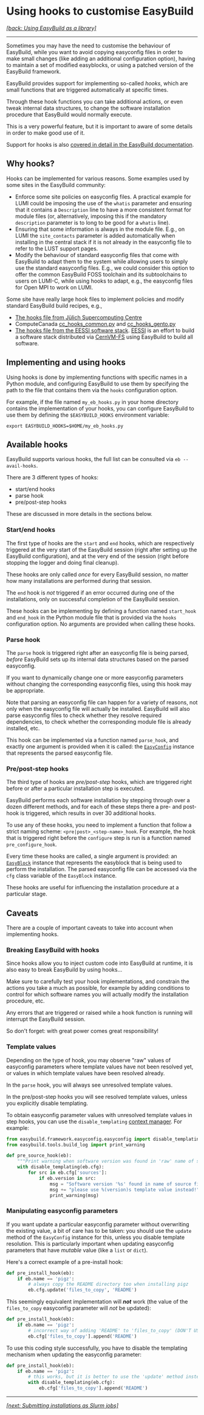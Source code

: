 # Using hooks to customise EasyBuild

*[[back: Using EasyBuild as a library]](3_01_easybuild_library.md)*

---

Sometimes you may have the need to customise the behaviour of EasyBuild,
while you want to avoid copying easyconfig files in order to make small changes
(like adding an additional configuration option), having to maintain a set
of modified easyblocks, or using a patched version of the EasyBuild framework.

EasyBuild provides support for implementing so-called *hooks*,
which are small functions that are triggered automatically at specific times.

Through these hook functions you can take additional actions, or even tweak
internal data structures, to change the software installation procedure that EasyBuild
would normally execute.

This is a very powerful feature, but it is important to aware of some details in order
to make good use of it.

Support for hooks is also
[covered in detail in the EasyBuild documentation](https://docs.easybuild.io/en/latest/Hooks.html).

## Why hooks?

Hooks can be implemented for various reasons. Some examples used by some sites in the EasyBuild
community:

-   Enforce some site policies on easyconfig files. A practical example for LUMI could be imposing
    the use of the `whatis` parameter and ensuring that it contains a `Description` line to have a
    more consistent format for module files (or, alternatively, imposing this if the mandatory
    `description` parameter is to long to be good for a `whatis` line).
-   Ensuring that some information is always in the module file. E.g., on LUMI the `site_contacts` 
    parameter is added automatically when installing in the central stack if it is not already in 
    the easyconfig file to refer to the LUST     support pages.
-   Modify the behaviour of standard easyconfig files that come with EasyBuild to adapt them to the system
    while allowing users to simply use the standard easyconfig files. E.g., we could consider this option
    to offer the common EasyBuild FOSS toolchain and its subtoolchains to users on LUMI-C, while using hooks to
    adapt, e.g., the easyconfig files for Open MPI to work on LUMI.

Some site have really large hook files to implement policies and modify standard EasyBuild build recipes, e.g.,

-   [The hooks file from Jülich Supercomputing Centre](https://github.com/easybuilders/JSC/blob/2022/Custom_Hooks/eb_hooks.py)
-   ComputeCanada [cc_hooks_common.py](https://github.com/ComputeCanada/easybuild-computecanada-config/blob/main/cc_hooks_common.py)
    and [cc_hooks_gento.py](https://github.com/ComputeCanada/easybuild-computecanada-config/blob/main/cc_hooks_gentoo.py)
-   [The hooks file from the EESSI software stack](https://github.com/EESSI/software-layer/blob/main/eb_hooks.py). 
   [EESSI](https://www.eessi-hpc.org/) is an effort to build a software stack distributed via 
   [CernVM-FS](https://cernvm.cern.ch/fs/) using EasyBuild to build all software.

## Implementing and using hooks

Using hooks is done by implementing functions with specific names in a Python module,
and configuring EasyBuild to use them by specifying the path to the file that contains them
via the ``hooks`` configuration option.

For example, if the file named ``my_eb_hooks.py`` in your home directory contains the implementation
of your hooks, you can configure EasyBuild to use them by defining the ``$EASYBUILD_HOOKS`` environment
variable:

```shell
export EASYBUILD_HOOKS=$HOME/my_eb_hooks.py
```

## Available hooks

EasyBuild supports various hooks, the full list can be consulted via ``eb --avail-hooks``.

There are 3 different types of hooks:

- start/end hooks
- parse hook
- pre/post-step hooks

These are discussed in more details in the sections below.

### Start/end hooks

The first type of hooks are the ``start`` and ``end`` hooks, which are respectively triggered
at the very start of the EasyBuild session (right after setting up the EasyBuild configuration),
and at the very end of the session (right before stopping the logger and doing final cleanup).

These hooks are only called *once* for every EasyBuild session, no matter how many installations
are performed during that session.

The ``end`` hook is *not* triggered if an error occurred during one of the installations,
only on successful completion of the EasyBuild session.

These hooks can be implementing by defining a function named ``start_hook`` and ``end_hook``
in the Python module file that is provided via the ``hooks`` configuration option.
No arguments are provided when calling these hooks.

### Parse hook

The ``parse`` hook is triggered right after an easyconfig file is being parsed,
*before* EasyBuild sets up its internal data structures based on the parsed easyconfig.

If you want to dynamically change one or more easyconfig parameters without changing the corresponding
easyconfig files, using this hook may be appropriate.

Note that parsing an easyconfig file can happen for a variety of reasons,
not only when the easyconfig file will actually be installed. EasyBuild will also
parse easyconfig files to check whether they resolve required dependencies,
to check whether the corresponding module file is already installed, etc.

This hook can be implemented via a function named ``parse_hook``, and exactly one
argument is provided when it is called: the [``EasyConfig``](https://docs.easybuild.io/en/latest/api/easybuild.framework.easyconfig.easyconfig.html#easybuild.framework.easyconfig.easyconfig.EasyConfig)
instance that represents the parsed easyconfig file.

### Pre/post-step hooks

The third type of hooks are *pre/post-step* hooks, which are triggered right before or
after a particular installation step is executed.

EasyBuild performs each software installation by stepping through over a dozen different methods,
and for each of these steps there a pre- and post-hook is triggered, which results in over 30
additional hooks.

To use any of these hooks, you need to implement a function that follow a strict naming scheme:
``<pre|post>_<step-name>_hook``. For example, the hook that is triggered right before the ``configure``
step is run is a function named ``pre_configure_hook``.

Every time these hooks are called, a single argument is provided: an [``EasyBlock``](https://docs.easybuild.io/en/latest/api/easybuild.framework.easyblock.html#easybuild.framework.easyblock.EasyBlock)
instance that represents the easyblock that is being used to perform the installation.
The parsed easyconfig file can be accessed via the ``cfg`` class variable of the ``EasyBlock`` instance.

These hooks are useful for influencing the installation procedure at a particular stage.

## Caveats

There are a couple of important caveats to take into account when implementing hooks.

### Breaking EasyBuild with hooks

Since hooks allow you to inject custom code into EasyBuild at runtime,
it is also easy to break EasyBuild by using hooks...

Make sure to carefully test your hook implementations, and constrain the actions
you take a much as possible, for example by adding conditions to control for which
software names you will actually modify the installation procedure, etc.

Any errors that are triggered or raised while a hook function is running
will interrupt the EasyBuild session.

So don't forget: with great power comes great responsibility!

### Template values

Depending on the type of hook, you may observe "raw" values of easyconfig parameters where
template values have not been resolved yet, or values in which template values have been resolved already.

In the ``parse`` hook, you will always see unresolved template values.

In the pre/post-step hooks you will see resolved template values,
unless you explicitly disable templating.

To obtain easyconfig parameter values with unresolved template values in step hooks,
you can use the ``disable_templating`` [context manager](https://docs.python.org/3/reference/compound_stmts.html#with).
For example:

```python
from easybuild.framework.easyconfig.easyconfig import disable_templating
from easybuild.tools.build_log import print_warning

def pre_source_hook(eb):
    """Print warning when software version was found in 'raw' name of source file."""
    with disable_templating(eb.cfg):
        for src in eb.cfg['sources']:
            if eb.version in src:
                msg = "Software version '%s' found in name of source file (%s), " % (eb.version, src)
                msg += "please use %(version)s template value instead!"
                print_warning(msg)
```


### Manipulating easyconfig parameters

If you want update a particular easyconfig parameter without overwriting the existing value,
a bit of care has to be taken: you should use the ``update`` method of the ``EasyConfig`` instance
for this, unless you disable template resolution. This is particularly important when
updating easyconfig parameters that have *mutable* value (like a ``list`` or ``dict``).

Here's a correct example of a pre-install hook:

```python
def pre_install_hook(eb):
    if eb.name == 'pigz':
        # always copy the README directory too when installing pigz
        eb.cfg.update('files_to_copy', 'README')
```

This seemingly equivalent implementation will ***not*** work (the value of the `files_to_copy`
easyconfig parameter will *not* be updated):

```python
def pre_install_hook(eb):
    if eb.name == 'pigz':
        # incorrect way of adding 'README' to 'files_to_copy' (DON'T USE THIS!)
        eb.cfg['files_to_copy'].append('README')
```

To use this coding style successfully, you have to disable the templating mechanism
when updating the easyconfig parameter:

```python
def pre_install_hook(eb):
    if eb.name == 'pigz':
        # this works, but it is better to use the 'update' method instead...
        with disable_templating(eb.cfg):
            eb.cfg['files_to_copy'].append('README')
```

---

*[[next: Submitting installations as Slurm jobs]](3_03_slurm_jobs.md)*

